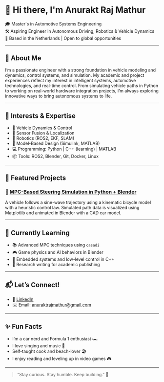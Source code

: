 # 👋 Hi there, I'm Anurakt Raj Mathur

🎓 Master's in Automotive Systems Engineering  
🛠 Aspiring Engineer in Autonomous Driving, Robotics & Vehicle Dynamics  
📍 Based in the Netherlands | Open to global opportunities  

---

## 🚀 About Me

I’m a passionate engineer with a strong foundation in vehicle modeling and dynamics, control systems, and simulation. My academic and project experiences reflect my interest in intelligent systems, automotive technologies, and real-time control. From simulating vehicle paths in Python to working on real-world hardware integration projects, I’m always exploring innovative ways to bring autonomous systems to life.

---

## 🧠 Interests & Expertise

- 🚗 Vehicle Dynamics & Control
- 🧭 Sensor Fusion & Localization
- 🤖 Robotics (ROS2, EKF, SLAM)
- 🧮 Model-Based Design (Simulink, MATLAB)
- 💻 Programming: Python | C++ (learning) | MATLAB
- 📦 Tools: ROS2, Blender, Git, Docker, Linux

---

## 🧪 Featured Projects

### 🔹 [MPC-Based Steering Simulation in Python + Blender](https://github.com/anuraktrajmathur/mpc_steering_simulation.git)
A vehicle follows a sine-wave trajectory using a kinematic bicycle model with a heuristic control law. Simulated path data is visualized using Matplotlib and animated in Blender with a CAD car model.

---

## 🌱 Currently Learning

- 📚 Advanced MPC techniques using `casadi`
- 🎮 Game physics and AI behaviors in Blender
- 🔧 Embedded systems and low-level control in C++
- 📖 Research writing for academic publishing

---

## 📬 Let’s Connect!

- 💼 [LinkedIn](https://www.linkedin.com/in/anuraktrajmathur)
- ✉️ Email: anuraktrajmathur@gmail.com

---

## ✨ Fun Facts

- I’m a car nerd and Formula 1 enthusiast 🏎️
- I love singing and music 🎵
- Self-taught cook and beach-lover 🏖️  
- I enjoy reading and leveling up in video games 🎮

---

> “Stay curious. Stay humble. Keep building.” 🚀
